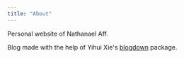 ```yaml
---
title: "About"
---
```


Personal website of Nathanael Aff. 

Blog made with the help of Yihui Xie's [blogdown](https://bookdown.org/yihui/blogdown/) package. 